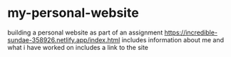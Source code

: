 # my-personal-website
building a personal website as part of an assignment 
https://incredible-sundae-358926.netlify.app/index.html
includes information about me and what i have worked on
includes a link to the site

